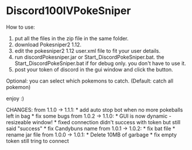 # Discord100IVPokeSniper

How to use:
1) put all the files in the zip file in the same folder.
2) download Pokesniper2 1.12.
3) edit the pokesniper2 1.12 user.xml file to fit your user details.
4) run discordPokesniper.jar or Start_DiscordPokeSniper.bat.
the Start_DiscordPokeSniper.bat if for debug only.
you don't have to use it.
5) post your token of discord in the gui window and click the button.

Optional:
you can select which pokemons to catch. (Default: catch all pokemon)

enjoy :)

CHANGES:
from 1.1.0 -> 1.1.1:
	* add auto stop bot when no more pokeballs left in bag
	* fix some bugs
from 1.0.2 -> 1.1.0:
	* GUI is now dynamic - resizeable window!
	* fixed connection didn't success with token but still said "success"
	* fix Candybuns name
from 1.0.1 -> 1.0.2:
	* fix bat file
	* rename jar file
from 1.0.0 -> 1.0.1:
	* Delete 10MB of garbage
	* fix empty token still tring to connect
